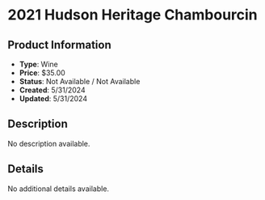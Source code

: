 # 2021 Hudson Heritage Chambourcin

## Product Information
- **Type**: Wine
- **Price**: $35.00
- **Status**: Not Available / Not Available
- **Created**: 5/31/2024
- **Updated**: 5/31/2024

## Description
No description available.



## Details
No additional details available.
